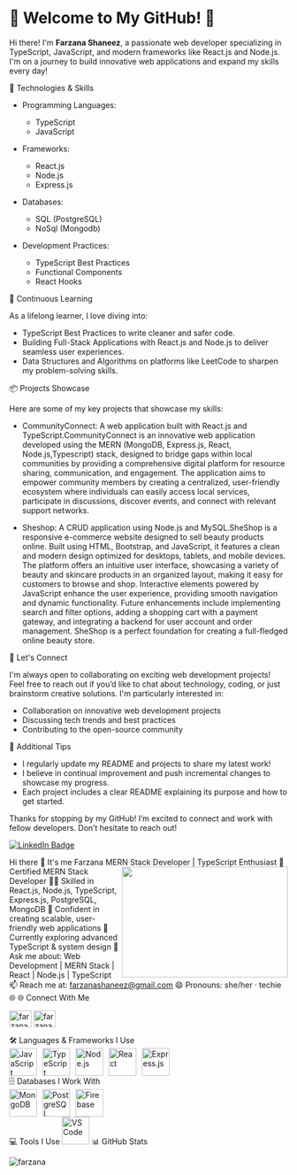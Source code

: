# 🌟 Welcome to My GitHub! 🌟

Hi there! I'm **Farzana Shaneez**, a passionate web developer specializing in TypeScript, JavaScript, and modern frameworks like React.js and Node.js. I'm on a journey to build innovative web applications and expand my skills every day!

 🚀 Technologies & Skills

- Programming Languages: 
  - TypeScript
  - JavaScript

- Frameworks:
  - React.js
  - Node.js
  - Express.js

- Databases:
  - SQL (PostgreSQL)
  - NoSql (Mongodb)

- Development Practices:
  - TypeScript Best Practices
  - Functional Components
  - React Hooks

 🌱 Continuous Learning

As a lifelong learner, I love diving into:
- TypeScript Best Practices to write cleaner and safer code.
- Building Full-Stack Applications with React.js and Node.js to deliver seamless user experiences.
- Data Structures and Algorithms on platforms like LeetCode to sharpen my problem-solving skills.

 📦 Projects Showcase

Here are some of my key projects that showcase my skills:

- CommunityConnect: A web application built with React.js and TypeScript.CommunityConnect is an innovative web application developed using the MERN (MongoDB, Express.js, React, Node.js,Typescript) stack, designed to bridge gaps within local communities by providing a comprehensive digital platform for resource sharing, communication, and engagement. The application aims to empower community members by creating a centralized, user-friendly ecosystem where individuals can easily access local services, participate in discussions, discover events, and connect with relevant support networks.
  
- Sheshop: A CRUD application using Node.js and MySQL.SheShop is a responsive e-commerce website designed to sell beauty products online. Built using HTML, Bootstrap, and JavaScript, it features a clean and modern design optimized for desktops, tablets, and mobile devices. The platform offers an intuitive user interface, showcasing a variety of beauty and skincare products in an organized layout, making it easy for customers to browse and shop. Interactive elements powered by JavaScript enhance the user experience, providing smooth navigation and dynamic functionality. Future enhancements include implementing search and filter options, adding a shopping cart with a payment gateway, and integrating a backend for user account and order management. SheShop is a perfect foundation for creating a full-fledged online beauty store.


 🤝 Let's Connect

I'm always open to collaborating on exciting web development projects! Feel free to reach out if you’d like to chat about technology, coding, or just brainstorm creative solutions. I'm particularly interested in:

- Collaboration on innovative web development projects
- Discussing tech trends and best practices
- Contributing to the open-source community

 📝 Additional Tips

- I regularly update my README and projects to share my latest work!
- I believe in continual improvement and push incremental changes to showcase my progress.
- Each project includes a clear README explaining its purpose and how to get started.

Thanks for stopping by my GitHub! I’m excited to connect and work with fellow developers. Don’t hesitate to reach out!

[![LinkedIn Badge](https://img.shields.io/badge/-Farzana%20Shaneez-blue?style=flat-square&logo=LinkedIn&logoColor=white)](https://www.linkedin.com/in/farzana-shaneez-4792b7107)







Hi there 👋 It's me Farzana
MERN Stack Developer | TypeScript Enthusiast
<img src="https://media.giphy.com/media/qgQUggAC3Pfv687qPC/giphy.gif" align="right" width="300" height="200">
🚀 Certified MERN Stack Developer
👩‍💻 Skilled in React.js, Node.js, TypeScript, Express.js, PostgreSQL, MongoDB
🎨 Confident in creating scalable, user-friendly web applications
🌱 Currently exploring advanced TypeScript & system design
💬 Ask me about: Web Development | MERN Stack | React | Node.js | TypeScript
📫 Reach me at: farzanashaneez@gmail.com
😄 Pronouns: she/her · techie 🌐
🌐 Connect With Me
<p align="left"> <a href="https://www.linkedin.com/in/farzana-shaneez-4792b7107" target="blank"><img align="center" src="https://raw.githubusercontent.com/rahuldkjain/github-profile-readme-generator/master/src/images/icons/Social/linked-in-alt.svg" alt="farzana" height="30" width="40" /></a> <a href="https://leetcode.com/" target="blank"><img align="center" src="https://raw.githubusercontent.com/rahuldkjain/github-profile-readme-generator/master/src/images/icons/Social/leet-code.svg" alt="farzana" height="30" width="40" /></a> </p>
🛠️ Languages & Frameworks I Use
<div style="display:flex; gap:10px; flex-wrap:wrap;"> <img height="50" width="50" src="https://img.icons8.com/?size=100&id=PXTY4q2Sq2lG&format=png&color=000000" title="JavaScript" /> <img height="50" width="50" src="https://img.icons8.com/?size=100&id=uJM6fQYqDaZK&format=png&color=000000" title="TypeScript" /> <img height="50" width="50" src="https://img.icons8.com/?size=100&id=54087&format=png&color=000000" title="Node.js" /> <img height="50" width="50" src="https://img.icons8.com/?size=100&id=Nlsua06Gvxel&format=png&color=000000" title="React" /> <img height="50" width="50" src="https://img.icons8.com/?size=100&id=13679&format=png&color=000000" title="Express.js" /> </div>
🗄️ Databases I Work With
<div style="display:flex; gap:10px; flex-wrap:wrap;"> <img height="50" width="50" src="https://img.icons8.com/?size=100&id=74402&format=png&color=000000" title="MongoDB" /> <img height="50" width="50" src="https://img.icons8.com/?size=100&id=38561&format=png&color=000000" title="PostgreSQL" /> <img height="50" width="50" src="https://img.icons8.com/?size=100&id=62452&format=png&color=000000" title="Firebase" /> </div>
💻 Tools I Use
<img height="50" width="50" src="https://img.icons8.com/?size=100&id=9OGIyU8hrxW5&format=png&color=000000" title="VS Code" />
📊 GitHub Stats
<p><img align="left" src="https://github-readme-stats.vercel.app/api/top-langs?username=farzanashaneez&show_icons=true&locale=en&layout=compact" alt="farzana" /></p>
